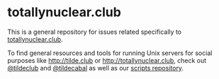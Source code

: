 totallynuclear.club
===================

This is a general repository for issues related specifically to [totallynuclear.club](http://totallynuclear.club/).

To find general resources and tools for running Unix servers for social purposes like http://tilde.club or http://totallynuclear.club, check out [@tildeclub](https://github.com/tildeclub/) and [@tildecabal](https://github.com/tildecabal) as well as our [scripts repository](https://github.com/totallynuclearclub/scripts).
